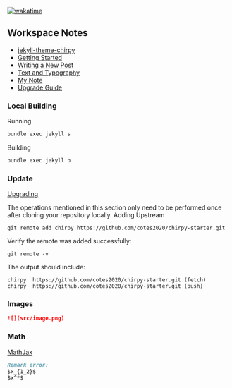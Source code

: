[![wakatime](https://wakatime.com/badge/user/09b9ec51-4790-4f52-a7f3-ae35dcbfc6dc/project/2cc51c41-66b5-4804-b2a4-73b94653d498.svg)](https://wakatime.com/badge/user/09b9ec51-4790-4f52-a7f3-ae35dcbfc6dc/project/2cc51c41-66b5-4804-b2a4-73b94653d498)

## Workspace Notes

- [jekyll-theme-chirpy](https://github.com/cotes2020/jekyll-theme-chirpy)
- [Getting Started](https://chirpy.cotes.page/posts/getting-started/)
- [Writing a New Post](https://chirpy.cotes.page/posts/write-a-new-post/)
- [Text and Typography](https://chirpy.cotes.page/posts/text-and-typography/#fnref:footnote)
- [My Note](https://youkoutaku.github.io/posts/Writing/)
- [Upgrade Guide](https://github.com/cotes2020/jekyll-theme-chirpy/wiki/Upgrade-Guide)

### Local Building
Running
```cmd
bundle exec jekyll s
```

Building
```cmd
bundle exec jekyll b
```

### Update
[Upgrading](https://github.com/cotes2020/jekyll-theme-chirpy/wiki/Upgrade-Guide#upgrading-from-starter)

The operations mentioned in this section only need to be performed once after cloning your repository locally.
Adding Upstream

```
git remote add chirpy https://github.com/cotes2020/chirpy-starter.git
```

Verify the remote was added successfully:

```
git remote -v
```

The output should include:

```
chirpy  https://github.com/cotes2020/chirpy-starter.git (fetch)
chirpy  https://github.com/cotes2020/chirpy-starter.git (push)
```

### Images

```markdown
![](src/image.png)
```

### Math

[MathJax](https://www.mathjax.org/)

```markdown
Remark error:
$x_{1_2}$
$x^*$
```
